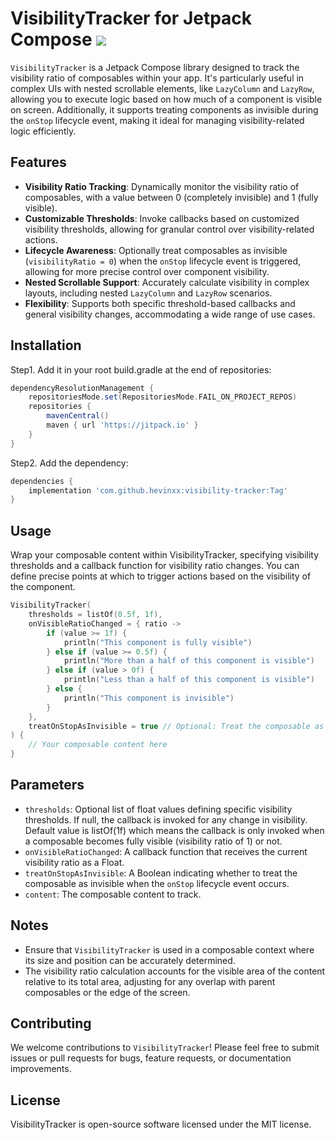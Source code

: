 # VisibilityTracker for Jetpack Compose [![](https://jitpack.io/v/hevinxx/visibility-tracker.svg)](https://jitpack.io/#hevinxx/visibility-tracker)

`VisibilityTracker` is a Jetpack Compose library designed to track the visibility ratio of composables within your app. It's particularly useful in complex UIs with nested scrollable elements, like `LazyColumn` and `LazyRow`, allowing you to execute logic based on how much of a component is visible on screen. Additionally, it supports treating components as invisible during the `onStop` lifecycle event, making it ideal for managing visibility-related logic efficiently.

## Features
- **Visibility Ratio Tracking**: Dynamically monitor the visibility ratio of composables, with a value between 0 (completely invisible) and 1 (fully visible).
- **Customizable Thresholds**: Invoke callbacks based on customized visibility thresholds, allowing for granular control over visibility-related actions.
- **Lifecycle Awareness**: Optionally treat composables as invisible (`visibilityRatio = 0`) when the `onStop` lifecycle event is triggered, allowing for more precise control over component visibility.
- **Nested Scrollable Support**: Accurately calculate visibility in complex layouts, including nested `LazyColumn` and `LazyRow` scenarios.
- **Flexibility**: Supports both specific threshold-based callbacks and general visibility changes, accommodating a wide range of use cases.

## Installation
Step1. Add it in your root build.gradle at the end of repositories:
```gradle
dependencyResolutionManagement {
    repositoriesMode.set(RepositoriesMode.FAIL_ON_PROJECT_REPOS)
    repositories {
        mavenCentral()
        maven { url 'https://jitpack.io' }
    }
}
```
Step2. Add the dependency:
```gradle
dependencies {
    implementation 'com.github.hevinxx:visibility-tracker:Tag'
}
```

## Usage
Wrap your composable content within VisibilityTracker, specifying visibility thresholds and a callback function for visibility ratio changes. You can define precise points at which to trigger actions based on the visibility of the component.

```kotlin
VisibilityTracker(
    thresholds = listOf(0.5f, 1f),
    onVisibleRatioChanged = { ratio ->
        if (value >= 1f) {
            println("This component is fully visible")
        } else if (value >= 0.5f) {
            println("More than a half of this component is visible")
        } else if (value > 0f) {
            println("Less than a half of this component is visible")
        } else {
            println("This component is invisible")
        }
    },
    treatOnStopAsInvisible = true // Optional: Treat the composable as invisible on onStop
) {
    // Your composable content here
}

```

## Parameters
- `thresholds`: Optional list of float values defining specific visibility thresholds. If null, the callback is invoked for any change in visibility. Default value is listOf(1f) which means the callback is only invoked when a composable becomes fully visible (visibility ratio of 1) or not.
- `onVisibleRatioChanged`: A callback function that receives the current visibility ratio as a Float.
- `treatOnStopAsInvisible`: A Boolean indicating whether to treat the composable as invisible when the `onStop` lifecycle event occurs.
- `content`: The composable content to track.

## Notes
- Ensure that `VisibilityTracker` is used in a composable context where its size and position can be accurately determined.
- The visibility ratio calculation accounts for the visible area of the content relative to its total area, adjusting for any overlap with parent composables or the edge of the screen.

## Contributing
We welcome contributions to `VisibilityTracker`! Please feel free to submit issues or pull requests for bugs, feature requests, or documentation improvements.

## License
VisibilityTracker is open-source software licensed under the MIT license.
